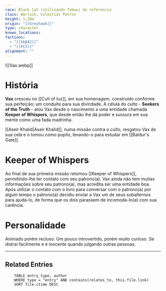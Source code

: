 ```yaml
---
race: Black Cat (utilizando Tabaxi de referencia
class: Warlock, Celestial Patron
height: 1,20m
origin: "[[Greyhawk]]"
type: character
known_locations: 
factions:
  - "[[kbβ42]]"
  - "[[PCS]]"
alignment: ""
---
```


![[Vax.webp]]

# História
**Vax** cresceu no [[Cult of Iuz]], em sua homenagem, construído conforme sua perfeição; um conduíte para sua divindade. A célula do culto - **Seekers of the Truth** - atou Vax desde o nascimento a uma entidade chamada **Keeper of Whispers**, que desde então lhe dá poder e sussura em sua mente como uma fada madrinha. 

[[Aseir Khalid|Aseir Khalid]], numa missão contra o culto, resgatou Vax de sua cela e o tomou como pupilo, levando-o para estudar em [[Baldur's Gate]]. 

# Keeper of Whispers
Ao final de sua primeira missão retomou [[Keeper of Whispers]], permitindo-lhe ter contato com seu patrono(a). Vax ainda não tem muitas informações sobre seu patrono(a), mas acredita ser uma entidade boa. Após utilizar o contato com o livro para conversar com o patrono(a) por algum tempo o patrono(a) decidiu enviar a Vax um de seus subalternos para ajuda-lo, de forma que os dois parassem de incomoda-lo(a) com sua carência. 

# Personalidade
Animado porém recluso. Um pouco introvertido, porém muito curioso. Se distrai facilmente e é inocente quando julgando outras pessoas.

---

<!-- DYNAMIC:related-entries -->

## Related Entries

```dataview
    TABLE entry_type, author
    WHERE type = "entry" AND contains(relates_to, this.file.link)
    SORT file.ctime DESC
```

<!-- /DYNAMIC -->